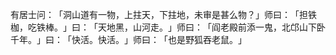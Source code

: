 有居士问：​「洞山道有一物，上拄天，下拄地，未审是甚么物？​」师曰：​「担铁枷，吃铁棒。​」曰：​「天地黑，山河走。​」师曰：​「阎老殿前添一鬼，北邙山下卧千年。​」曰：​「快活。快活。​」师曰：​「也是野狐吞老鼠。​」
